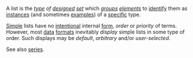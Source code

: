 A list is the *[type](https://github.com/gcassel/Modular-Organization-Terminology/blob/master/terms/type.md) of [designed](https://github.com/gcassel/Modular-Organization-Terminology/blob/master/terms/design.md) [set](https://github.com/gcassel/Modular-Organization-Terminology/blob/master/terms/set.md)* which *[groups](https://github.com/gcassel/Modular-Organization-Terminology/blob/master/terms/group.md) [elements](https://github.com/gcassel/Modular-Organization-Terminology/blob/master/terms/element.md)* to [identify](https://github.com/gcassel/Modular-Organization-Terminology/blob/master/terms/identify.md) them as [instances](https://github.com/gcassel/Modular-Organization-Terminology/blob/master/terms/instance.md) (and sometimes [examples](https://github.com/gcassel/Modular-Organization-Terminology/blob/master/terms/example.md)) of a [specific](https://github.com/gcassel/Modular-Organization-Terminology/blob/master/terms/specific.md) type.

[Simple](https://github.com/gcassel/Modular-Organization-Terminology/blob/master/terms/simplicity.md) lists have no [intentional](https://github.com/gcassel/Modular-Organization-Terminology/blob/master/terms/intention.md) internal [form](https://github.com/gcassel/Modular-Organization-Terminology/blob/master/terms/form.md), *order* or *priority* of terms.  However, most [data](https://github.com/gcassel/Modular-Organization-Terminology/blob/master/terms/data.md) [formats](https://github.com/gcassel/Modular-Organization-Terminology/blob/master/terms/format.md) inevitably *display* simple lists in some type of order.  Such displays may be *default*, *arbitrary* and/or *user-selected*.  

See also [series](https://github.com/gcassel/Modular-Organization-Terminology/blob/master/terms/series.md).
